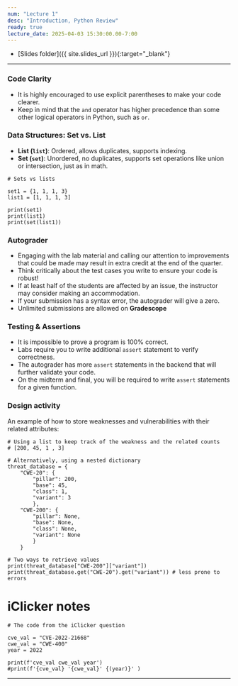 ```yaml
---
num: "Lecture 1"
desc: "Introduction, Python Review"
ready: true
lecture_date: 2025-04-03 15:30:00.00-7:00
---
```


* [Slides folder]({{ site.slides_url }}){:target="_blank"}

---

### Code Clarity
- It is highly encouraged to use explicit parentheses to make your code clearer.
- Keep in mind that the `and` operator has higher precedence than some other logical operators in Python, such as `or`.

### Data Structures: Set vs. List
- **List (`list`)**: Ordered, allows duplicates, supports indexing.
- **Set (`set`)**: Unordered, no duplicates, supports set operations like union or intersection, just as in math.

```
# Sets vs lists

set1 = {1, 1, 1, 3}
list1 = [1, 1, 1, 3]

print(set1)
print(list1)
print(set(list1))
```

### Autograder
- Engaging with the lab material and calling our attention to improvements that could be made may result in extra credit at the end of the quarter.
- Think critically about the test cases you write to ensure your code is robust!
- If at least half of the students are affected by an issue, the instructor may consider making an accommodation.
- If your submission has a syntax error, the autograder will give a zero.
- Unlimited submissions are allowed on **Gradescope**

### Testing & Assertions
- It is impossible to prove a program is 100% correct.
- Labs require you to write additional `assert` statement to verify correctness.
- The autograder has more `assert` statements in the backend that will further validate your code.
- On the midterm and final, you will be required to write `assert` statements for a given function.


### Design activity

An example of how to store weaknesses and vulnerabilities with their related attributes:

```
# Using a list to keep track of the weakness and the related counts
# [200, 45, 1 , 3] 

# Alternatively, using a nested dictionary
threat_database = {
    "CWE-20": {
        "pillar": 200,
        "base": 45,
        "class": 1,
        "variant": 3
        },
    "CWE-200": {
        "pillar": None,
        "base": None,
        "class": None,
        "variant": None
        }
    }

# Two ways to retrieve values
print(threat_database["CWE-200"]["variant"])
print(threat_database.get("CWE-20").get("variant")) # less prone to errors

```

# iClicker notes

```
# The code from the iClicker question

cve_val = "CVE-2022-21668"
cwe_val = "CWE-400"
year = 2022

print(f'cve_val cwe_val year')
#print(f'{cve_val} '{cwe_val}' {(year)}' )

```

---
